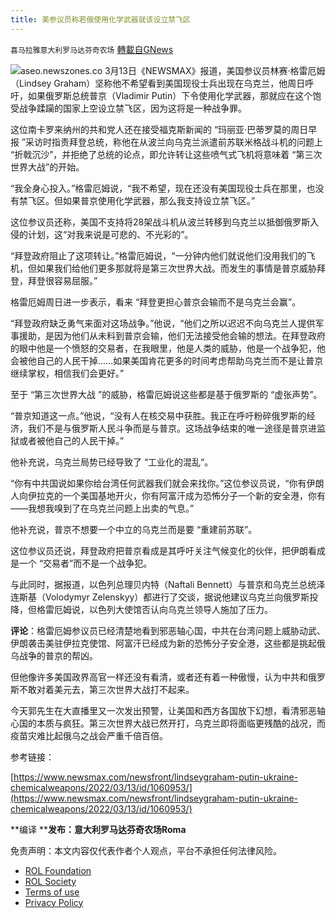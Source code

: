 ```yaml
---
title: 美参议员称若俄使用化学武器就该设立禁飞区
---
```

`喜马拉雅意大利罗马达芬奇农场` [轉載自GNews](https://gnews.org/zh-hans/2158632/)

![](https://assets.gnews.org/wp-content/uploads/2022/03/L.jpg)aseo.newszones.co
3月13日《NEWSMAX》报道，美国参议员林赛·格雷厄姆（Lindsey Graham）坚称他不希望看到美国现役士兵出现在乌克兰，他周日呼吁，如果俄罗斯总统普京（Vladimir Putin）下令使用化学武器，那就应在这个饱受战争蹂躏的国家上空设立禁飞区，因为这将是一种战争罪。

这位南卡罗来纳州的共和党人还在接受福克斯新闻的 “玛丽亚·巴蒂罗莫的周日早报 ”采访时指责拜登总统，称他在从波兰向乌克兰派遣前苏联米格战斗机的问题上 “折戟沉沙”，并拒绝了总统的论点，即允许转让这些喷气式飞机将意味着 “第三次世界大战”的开始。

“我全身心投入。”格雷厄姆说，“我不希望，现在还没有美国现役士兵在那里，也没有禁飞区。但如果普京使用化学武器，那么我支持设立禁飞区。”

这位参议员还称，美国不支持将28架战斗机从波兰转移到乌克兰以抵御俄罗斯入侵的计划，这“对我来说是可悲的、不光彩的”。

“拜登政府阻止了这项转让。”格雷厄姆说，“一分钟内他们就说他们没用我们的飞机，但如果我们给他们更多那就将是第三次世界大战。而发生的事情是普京威胁拜登，拜登很容易屈服。”

格雷厄姆周日进一步表示，看来 “拜登更担心普京会输而不是乌克兰会赢”。

“拜登政府缺乏勇气来面对这场战争。”他说，“他们之所以迟迟不向乌克兰人提供军事援助，是因为他们从未料到普京会输，他们无法接受他会输的想法。在拜登政府的眼中他是一个愤怒的交易者，在我眼里，他是人类的威胁，他是一个战争犯，他会被他自己的人民干掉……如果美国肯花更多的时间考虑帮助乌克兰而不是让普京继续掌权，相信我们会更好。”

至于 “第三次世界大战 ”的威胁，格雷厄姆说这些都是基于俄罗斯的 “虚张声势”。

“普京知道这一点。”他说，“没有人在核交易中获胜。我正在呼吁粉碎俄罗斯的经济，我们不是与俄罗斯人民斗争而是与普京。这场战争结束的唯一途径是普京进监狱或者被他自己的人民干掉。”

他补充说，乌克兰局势已经导致了 “工业化的混乱“。

“你有中共国说如果你给台湾任何武器我们就会来找你。”这位参议员说，“你有伊朗人向伊拉克的一个美国基地开火，你有阿富汗成为恐怖分子一个新的安全港，你有——我想我嗅到了在乌克兰问题上出卖的气息。”

他补充说，普京不想要一个中立的乌克兰而是要 “重建前苏联”。

这位参议员还说，拜登政府把普京看成是其呼吁关注气候变化的伙伴，把伊朗看成是一个 “交易者”而不是一个战争犯。

与此同时，据报道，以色列总理贝内特（Naftali Bennett）与普京和乌克兰总统泽连斯基（Volodymyr Zelenskyy）都进行了交谈，据说他建议乌克兰向俄罗斯投降，但格雷厄姆说，以色列大使馆否认向乌克兰领导人施加了压力。

**评论**：格雷厄姆参议员已经清楚地看到邪恶轴心国，中共在台湾问题上威胁动武、伊朗袭击美驻伊拉克使馆、阿富汗已经成为新的恐怖分子安全港，这些都是挑起俄乌战争的普京的帮凶。

但他像许多美国政界高官一样还没有看清，或者还有着一种傲慢，认为中共和俄罗斯不敢对着美元去，第三次世界大战打不起来。

今天郭先生在大直播里又一次发出预警，让美国和西方各国放下幻想，看清邪恶轴心国的本质与疯狂。第三次世界大战已然开打，乌克兰即将面临更残酷的战况，而疫苗灾难比起俄乌之战会严重千倍百倍。

参考链接：

[https://www.newsmax.com/newsfront/lindseygraham-putin-ukraine-chemicalweapons/2022/03/13/id/1060953/](https://www.newsmax.com/newsfront/lindseygraham-putin-ukraine-chemicalweapons/2022/03/13/id/1060953/)

**编译 ****发布：意大利罗马达芬奇农场Roma**

 

免责声明：本文内容仅代表作者个人观点，平台不承担任何法律风险。

- [ROL Foundation](https://rolfoundation.org/)
- [ROL Society](https://rolsociety.org/)
- [Terms of use](https://gnews.org/terms-of-use-3/)
- [Privacy Policy](https://gnews.org/privacy-policy/)
